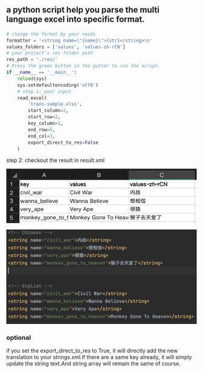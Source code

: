 a python script help you parse the multi language excel into specific format.
--
```python
# change the format by your needs
formatter = '<string name=\"{name}\">{str}</string>\n'
values_folders = ['values', 'values-zh-rCN']
# your project's res folder path
res_path = './res/'
# Press the green button in the gutter to run the script.
if __name__ == '__main__':
    reload(sys)
    sys.setdefaultencoding('utf8')
    # step 1: your input
    read_excel(
        'trans-sample.xlsx',
        start_column=2,
        start_row=2,
        key_column=1,
        end_row=5,
        end_col=3,
        export_direct_to_res=False
    )
```

step 2: checkout the result in result.xml

![excel](https://raw.githubusercontent.com/linversion/translation-script/main/excel.png)

![result](https://raw.githubusercontent.com/linversion/translation-script/main/result.png)

### optional
if you set the export_direct_to_res to True, it will directly add the new translation to your strings.xml.If there are a same key already, it will simply update the string text.And string array will remain the same of course.